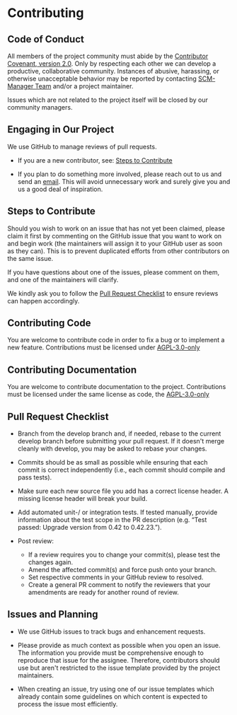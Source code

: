 # Contributing

## Code of Conduct

All members of the project community must abide by the [Contributor Covenant, version 2.0](CODE_OF_CONDUCT.md).
Only by respecting each other we can develop a productive, collaborative community.
Instances of abusive, harassing, or otherwise unacceptable behavior may be reported by contacting [SCM-Manager Team](mailto:scm-team@cloudogu.com) and/or a project maintainer.

Issues which are not related to the project itself will be closed by our community managers.

## Engaging in Our Project

We use GitHub to manage reviews of pull requests.

* If you are a new contributor, see: [Steps to Contribute](#steps-to-contribute)

* If you plan to do something more involved, please reach out to us and send an [email](mailto:scm-team@cloudogu.com). This will avoid unnecessary work and surely give you and us a good deal of inspiration.

## Steps to Contribute

Should you wish to work on an issue that has not yet been claimed, please claim it first by commenting on the GitHub issue that you want to work on and begin work (the maintainers will assign it to your GitHub user as soon as they can). This is to prevent duplicated efforts from other contributors on the same issue.

If you have questions about one of the issues, please comment on them, and one of the maintainers will clarify.

We kindly ask you to follow the [Pull Request Checklist](#Pull-Request-Checklist) to ensure reviews can happen accordingly.

## Contributing Code

You are welcome to contribute code in order to fix a bug or to implement a new feature.
Contributions must be licensed under [AGPL-3.0-only](LICENSE.txt)

## Contributing Documentation

You are welcome to contribute documentation to the project.
Contributions must be licensed under the same license as code, the [AGPL-3.0-only](LICENSE.txt)

## Pull Request Checklist

* Branch from the develop branch and, if needed, rebase to the current develop branch before submitting your pull request. If it doesn't merge cleanly with develop, you may be asked to rebase your changes.

* Commits should be as small as possible while ensuring that each commit is correct independently (i.e., each commit should compile and pass tests).

* Make sure each new source file you add has a correct license header. A missing license header will break your build.

* Add automated unit-/ or integration tests. If tested manually, provide information about the test scope in the PR description (e.g. “Test passed: Upgrade version from 0.42 to 0.42.23.”).

* Post review:
  * If a review requires you to change your commit(s), please test the changes again.
  * Amend the affected commit(s) and force push onto your branch.
  * Set respective comments in your GitHub review to resolved.
  * Create a general PR comment to notify the reviewers that your amendments are ready for another round of review.

## Issues and Planning

* We use GitHub issues to track bugs and enhancement requests.

* Please provide as much context as possible when you open an issue. The information you provide must be comprehensive enough to reproduce that issue for the assignee. Therefore, contributors should use but aren't restricted to the issue template provided by the project maintainers.

* When creating an issue, try using one of our issue templates which already contain some guidelines on which content is expected to process the issue most efficiently.
